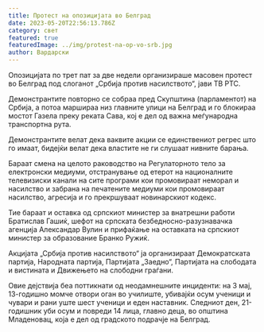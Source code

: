 ```yaml
---
title: Протест на опозицијата во Белград
date: 2023-05-20T22:56:13.786Z
category: свет
featured: true
featuredImage: ../img/protest-na-op-vo-srb.jpg
author: Вардарски
---
```

Опозицијата по трет пат за две недели организираше масовен протест во Белград под слоганот „Србија против насилството“, јави ТВ РТС.

Демонстрантите повторно се собраа пред Скупштина (парламентот) на Србија, а потоа маршираа низ главните улици на Белград и го блокираа мостот Газела преку реката Сава, кој е дел од важна меѓународна транспортна рута.

Демонстрантите велат дека ваквите акции се единствениот регрес што го имаат, бидејќи велат дека властите не ги слушаат нивните барања.

Бараат смена на целото раководство на Регулаторното тело за електронски медиуми, отстранување од етерот на националните телевизиски канали на сите програми кои промовираат неморал и насилство и забрана на печатените медиуми кои промовираат насилство, агресија и го прекршуваат новинарскиот кодекс.

Тие бараат и оставка од српскиот министер за внатрешни работи Братислав Гашиќ, шефот на српската безбедносно-разузнавачка агенција Александар Вулин и прифаќање на оставката на српскиот министер за образование Бранко Ружиќ.

Акцијата „Србија против насилството“ ја организираат Демократската партија, Народната партија, Партијата „Заедно“, Партијата на слободата и вистината и Движењето на слободни граѓани.

Овие дејствија беа поттикнати од неодамнешните инциденти: на 3 мај, 13-годишно момче отвори оган во училиште, убивајќи осум ученици и чувари и рани уште шест ученици и еден наставник. Следниот ден, 21-годишник уби осум и повреди 14 лица, главно деца, во општина Младеновац, која е дел од градското подрачје на Белград.